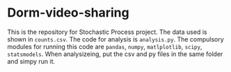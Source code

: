 # Dorm-video-sharing
This is the repository for Stochastic Process project.
The data used is shown in `counts.csv`.
The code for analysis is `analysis.py`.
The compulsory modules for running this code are `pandas`, `numpy`, `matlplotlib`, `scipy`, `statsmodels`.
When analysizeing, put the csv and py files in the same folder and simpy run it.

